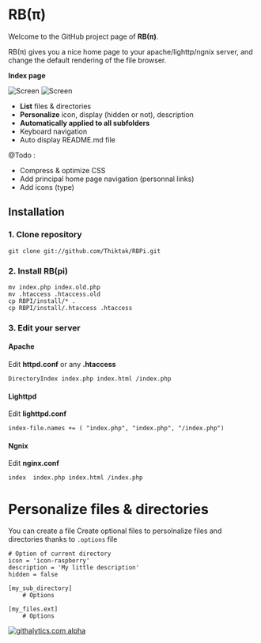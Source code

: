 RB(&pi;)
=====

Welcome to the GitHub project page of __RB(&pi;)__.

RB(&pi;) gives you a nice home page to your apache/lighttp/ngnix server, and change the default rendering of the file browser.

__Index page__

![Screen](https://raw.github.com/Thiktak/RBPi/master/doc/screen1.jpg)
![Screen](https://raw.github.com/Thiktak/RBPi/master/doc/screen2.png)

* __List__ files & directories
* __Personalize__ icon, display (hidden or not), description
* __Automatically applied to all subfolders__
* Keyboard navigation
* Auto display README.md file


@Todo :

* Compress & optimize CSS
* Add principal home page navigation (personnal links)
* Add icons (type)

Installation
------------

### 1. Clone repository

``git clone git://github.com/Thiktak/RBPi.git``

### 2. Install RB(pi)

```
mv index.php index.old.php
mv .htaccess .htaccess.old
cp RBPI/install/* .
cp RBPI/install/.htaccess .htaccess
```

### 3. Edit your server

#### Apache

Edit __httpd.conf__ or any __.htaccess__

``DirectoryIndex index.php index.html /index.php``

#### Lighttpd 

Edit __lighttpd.conf__

``index-file.names += ( "index.php", "index.php", "/index.php")``

#### Ngnix

Edit __nginx.conf__

``index  index.php index.html /index.php``

Personalize files & directories
===============================
You can create a file
Create optional files to persolnalize files and directories thanks to `.options` file

```
# Option of current directory
icon = 'icon-raspberry'
description = 'My little description'
hidden = false

[my_sub_directory]
    # Options

[my_files.ext]
    # Options
```

[![githalytics.com alpha](https://cruel-carlota.pagodabox.com/c4d32f4c248e9cab1edfd106d7fbdaeb "githalytics.com")](http://githalytics.com/Thiktak/RBPi)